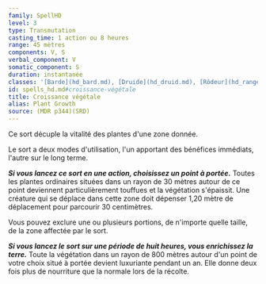 ```yaml
---
family: SpellHD
level: 3
type: Transmutation
casting_time: 1 action ou 8 heures
range: 45 mètres
components: V, S
verbal_component: V
somatic_component: S
duration: instantanée
classes: '[Barde](hd_bard.md), [Druide](hd_druid.md), [Rôdeur](hd_ranger.md)'
id: spells_hd.md#croissance-végétale
title: Croissance végétale
alias: Plant Growth
source: (MDR p344)(SRD)
---
```


Ce sort décuple la vitalité des plantes d'une zone donnée.

Le sort a deux modes d'utilisation, l'un apportant des bénéfices immédiats, l'autre sur le long terme.

**_Si vous lancez ce sort en une action, choisissez un point à portée._** Toutes les plantes ordinaires situées dans un rayon de 30 mètres autour de ce point deviennent particulièrement touffues et la végétation s'épaissit. Une créature qui se déplace dans cette zone doit dépenser 1,20 mètre de déplacement pour parcourir 30 centimètres.

Vous pouvez exclure une ou plusieurs portions, de n'importe quelle taille, de la zone affectée par le sort.

**_Si vous lancez le sort sur une période de huit heures, vous enrichissez la terre._** Toute la végétation dans un rayon de 800 mètres autour d'un point de votre choix situé à portée devient luxuriante pendant un an. Elle donne deux fois plus de nourriture que la normale lors de la récolte.

